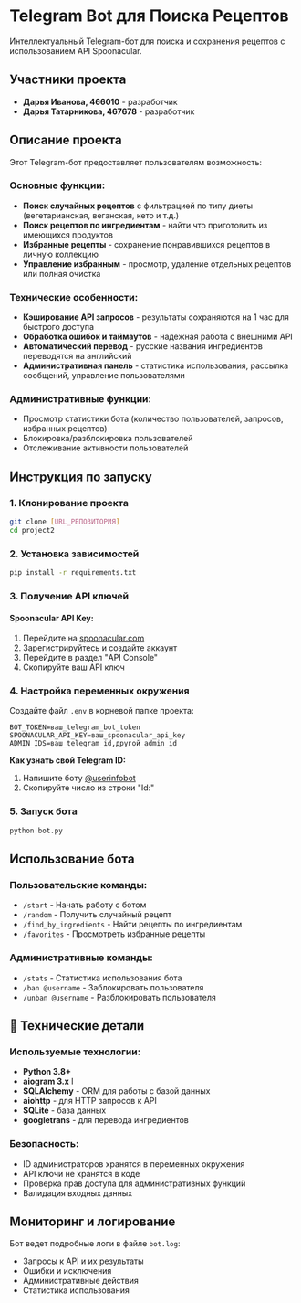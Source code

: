 # Telegram Bot для Поиска Рецептов

Интеллектуальный Telegram-бот для поиска и сохранения рецептов с использованием API Spoonacular.

## Участники проекта

- **Дарья Иванова, 466010** - разработчик
- **Дарья Татарникова, 467678** - разработчик 

## Описание проекта

Этот Telegram-бот предоставляет пользователям возможность:

### Основные функции:
- **Поиск случайных рецептов** с фильтрацией по типу диеты (вегетарианская, веганская, кето и т.д.)
- **Поиск рецептов по ингредиентам** - найти что приготовить из имеющихся продуктов
- **Избранные рецепты** - сохранение понравившихся рецептов в личную коллекцию
- **Управление избранным** - просмотр, удаление отдельных рецептов или полная очистка

### Технические особенности:
- **Кэширование API запросов** - результаты сохраняются на 1 час для быстрого доступа
- **Обработка ошибок и таймаутов** - надежная работа с внешними API
- **Автоматический перевод** - русские названия ингредиентов переводятся на английский
- **Административная панель** - статистика использования, рассылка сообщений, управление пользователями

### Административные функции:
- Просмотр статистики бота (количество пользователей, запросов, избранных рецептов)
- Блокировка/разблокировка пользователей
- Отслеживание активности пользователей

## Инструкция по запуску

### 1. Клонирование проекта
```bash
git clone [URL_РЕПОЗИТОРИЯ]
cd project2
```

### 2. Установка зависимостей
```bash
pip install -r requirements.txt
```

### 3. Получение API ключей

#### Spoonacular API Key:
1. Перейдите на [spoonacular.com](https://spoonacular.com/food-api)
2. Зарегистрируйтесь и создайте аккаунт
3. Перейдите в раздел "API Console"
4. Скопируйте ваш API ключ

### 4. Настройка переменных окружения

Создайте файл `.env` в корневой папке проекта:
```env
BOT_TOKEN=ваш_telegram_bot_token
SPOONACULAR_API_KEY=ваш_spoonacular_api_key
ADMIN_IDS=ваш_telegram_id,другой_admin_id
```

**Как узнать свой Telegram ID:**
1. Напишите боту [@userinfobot](https://t.me/userinfobot)
2. Скопируйте число из строки "Id:"

### 5. Запуск бота
```bash
python bot.py
```

## Использование бота

### Пользовательские команды:
- `/start` - Начать работу с ботом
- `/random` - Получить случайный рецепт
- `/find_by_ingredients` - Найти рецепты по ингредиентам
- `/favorites` - Просмотреть избранные рецепты

### Административные команды:
- `/stats` - Статистика использования бота
- `/ban @username` - Заблокировать пользователя
- `/unban @username` - Разблокировать пользователя

## 🔧 Технические детали

### Используемые технологии:
- **Python 3.8+**
- **aiogram 3.x** I
- **SQLAlchemy** - ORM для работы с базой данных
- **aiohttp** - для HTTP запросов к API
- **SQLite** - база данных
- **googletrans** - для перевода ингредиентов

### Безопасность:
- ID администраторов хранятся в переменных окружения
- API ключи не хранятся в коде
- Проверка прав доступа для административных функций
- Валидация входных данных

## Мониторинг и логирование

Бот ведет подробные логи в файле `bot.log`:
- Запросы к API и их результаты
- Ошибки и исключения
- Административные действия
- Статистика использования
